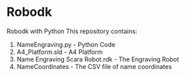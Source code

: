# Robodk
Robodk with Python
This repository contains:
1) NameEngraving.py - Python Code
2) A4_Platform.sld  - A4 Platform
3) Name Engraving Scara Robot.rdk - The Engraving Robot 
4) NameCoordinates - The CSV file of name coordinates
